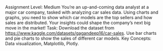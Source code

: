 Assignment
Level: Medium You’re an up-and-coming data analyst at a major car company, tasked with analyzing car sales data. Using charts and graphs, you need to show which car models are the top sellers and how sales are distributed. Your insights could shape the company’s next big move in the market! Task: Download the dataset from https://www.kaggle.com/datasets/gagandeep16/car-sales. Use bar charts and pie charts to show the sales of different car models. Key Concepts: Data visualization, Matplotlib, Plotly.
